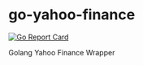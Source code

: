 # go-yahoo-finance

[![Go Report Card](https://goreportcard.com/badge/github.com/jasonlam604/yahoofinance)](https://goreportcard.com/report/github.com/jasonlam604/yahoofinance)

Golang Yahoo Finance Wrapper

